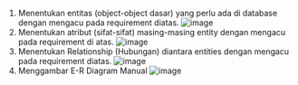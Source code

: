 1. Menentukan entitas (object-object dasar) yang perlu ada di database dengan mengacu pada requirement diatas.
![image](https://github.com/purinahdatul/Learn-MyPHP-Admin/assets/160198903/6c6ee3d2-b8d7-48fb-be24-3ecfdd390419)
2. Menentukan atribut (sifat-sifat) masing-masing entity dengan mengacu pada requirement di atas.
![image](https://github.com/purinahdatul/Learn-MyPHP-Admin/assets/160198903/aa401490-ad64-48e5-83c3-692e6e45e6a4)
3. Menentukan Relationship (Hubungan) diantara entities dengan mengacu pada requirement diatas.
![image](https://github.com/purinahdatul/Learn-MyPHP-Admin/assets/160198903/005901fb-2acd-497f-b2a4-1283ecbbcd9b)
4.  Menggambar E-R Diagram Manual
![image](https://github.com/purinahdatul/Learn-MyPHP-Admin/assets/160198903/ddb00194-581c-4ce3-baf4-43e97ba1285d)





